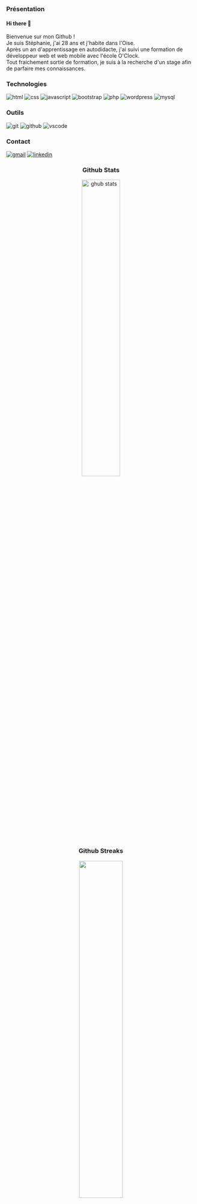 ### Présentation
#### Hi there 👋
Bienvenue sur mon Github ! <br/>
Je suis Stéphanie, j'ai 28 ans et j'habite dans l'Oise.<br/>
Après un an d'apprentissage en autodidacte, j'ai suivi une formation de développeur web et web mobile avec l'école O'Clock.<br/>
Tout fraichement sortie de formation, je suis à la recherche d'un stage afin de parfaire mes connaissances.

### Technologies
![html](https://img.shields.io/badge/Html-000000?style=for-the-badge&logo=Html&logoColor=green)
![css](https://img.shields.io/badge/Css-000000?style=for-the-badge&logo=Css&logoColor=blue)
![javascript](https://img.shields.io/badge/Javascript-000000?style=for-the-badge&logo=Javascript&logoColor=yellow)
![bootstrap](https://img.shields.io/badge/Bootstrap-000000?style=for-the-badge&logo=Bootstrap&logoColor=purple)
![php](https://img.shields.io/badge/Php-000000?style=for-the-badge&logo=Php&logoColor=blue)
![wordpress](https://img.shields.io/badge/Wordpress-000000?style=for-the-badge&logo=Wordpress&logoColor=blue)
![mysql](https://img.shields.io/badge/Mysql-000000?style=for-the-badge&logo=Mysql&logoColor=blue)
 
### Outils
![git](https://img.shields.io/badge/Git-000000?style=for-the-badge&logo=Git&logoColor=red)
![github](https://img.shields.io/badge/GitHub-000000?style=for-the-badge&logo=GitHub&logoColor=white)
![vscode](https://img.shields.io/badge/Vscode-000000?style=for-the-badge&logo=Vscode&logoColor=blue)

### Contact
<a href="nena.stf7@gmail.com">![gmail](https://img.shields.io/badge/Gmail-000000?style=for-the-badge&logo=Gmail&logoColor=red)</a>
<a href="https://www.linkedin.com/in/stephanie-menard-495a44218/">![linkedin](https://img.shields.io/badge/Linkedin-000000?style=for-the-badge&logo=Linkedin&logoColor=blue)</a>

<div align="center"> 
 
### Github Stats
<img src="https://github-readme-stats.vercel.app/api?username=StephanieMenard&show_icons=true&theme=dark" alt="ghub stats" width="45%"/>

### Github Streaks
<img src="https://github-readme-streak-stats.herokuapp.com/?user=StephanieMenard&theme=dark" width="48%">

### Top Languages
![Top Langs](https://github-readme-stats.vercel.app/api/top-langs/?username=StephanieMenard&theme=dark&layout=compact) 
 
</div>

<!--
**StephanieMenard/StephanieMenard** is a ✨ _special_ ✨ repository because its `README.md` (this file) appears on your GitHub profile.

Here are some ideas to get you started:

- 🔭 I’m currently working on ...
- 🌱 I’m currently learning ...
- 👯 I’m looking to collaborate on ...
- 🤔 I’m looking for help with ...
- 💬 Ask me about ...
- 📫 How to reach me: ...
- 😄 Pronouns: ...
- ⚡ Fun fact: ...
-->
